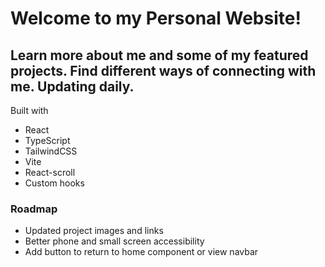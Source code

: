 # Welcome to my Personal Website!
## Learn more about me and some of my featured projects. Find different ways of connecting with me. Updating daily.

Built with
- React
- TypeScript
- TailwindCSS
- Vite
- React-scroll
- Custom hooks

### Roadmap
- Updated project images and links
- Better phone and small screen accessibility
- Add button to return to home component or view navbar

